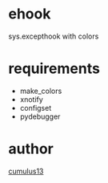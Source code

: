 ehook
================
sys.excepthook with colors

requirements
===================
- make_colors
- xnotify
- configset
- pydebugger

author
===========
[cumulus13](mailto:cumulus13@gmail.com)
